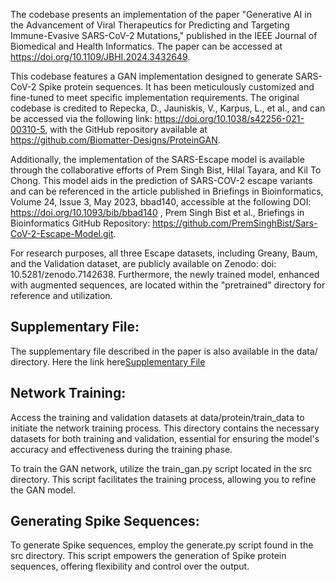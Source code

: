 The codebase presents an implementation of the paper "Generative AI in the Advancement of Viral Therapeutics for Predicting and Targeting Immune-Evasive SARS-CoV-2 Mutations," published in the IEEE Journal of Biomedical and Health Informatics. The paper can be accessed at https://doi.org/10.1109/JBHI.2024.3432649.

This codebase features a GAN implementation designed to generate SARS-CoV-2 Spike protein sequences. It has been meticulously customized and fine-tuned to meet specific implementation requirements. The original codebase is credited to Repecka, D., Jauniskis, V., Karpus, L., et al., and can be accessed via the following link: https://doi.org/10.1038/s42256-021-00310-5, with the GitHub repository available at https://github.com/Biomatter-Designs/ProteinGAN.

Additionally, the implementation of the SARS-Escape model is available through the collaborative efforts of Prem Singh Bist, Hilal Tayara, and Kil To Chong. This model aids in the prediction of SARS-COV-2 escape variants and can be referenced in the article published in Briefings in Bioinformatics, Volume 24, Issue 3, May 2023, bbad140, accessible at the following DOI: https://doi.org/10.1093/bib/bbad140 , Prem Singh Bist et al., Briefings in Bioinformatics GitHub Repository: https://github.com/PremSinghBist/Sars-CoV-2-Escape-Model.git.

For research purposes, all three Escape datasets, including Greany, Baum, and the Validation dataset, are publicly available on Zenodo: doi: 10.5281/zenodo.7142638.
Furthermore, the newly trained model, enhanced with augmented sequences, are located within the "pretrained" directory for reference and utilization.

## Supplementary File: 
The supplementary file described in the paper is also available  in the data/ directory. Here the link here[Supplementary File](https://github.com/PremSinghBist/SarsGAN/blob/master/data/Supplementary%20File.pdf)



## Network Training:
Access the training and validation datasets at data/protein/train_data to initiate the network training process. This directory contains the necessary datasets for both training and validation, essential for ensuring the model's accuracy and effectiveness during the training phase.

To train the GAN network, utilize the train_gan.py script located in the src directory. This script facilitates the training process, allowing you to refine the GAN model.

## Generating Spike Sequences:

To generate Spike sequences, employ the generate.py script found in the src directory. This script empowers the generation of Spike protein sequences, offering flexibility and control over the output.






